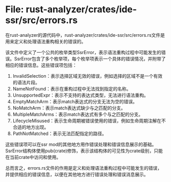# File: rust-analyzer/crates/ide-ssr/src/errors.rs

在rust-analyzer的源代码中，rust-analyzer/crates/ide-ssr/src/errors.rs文件是用来定义和处理语法重构相关的错误的。

该文件中定义了一个公共的枚举类型SsrError，表示语法重构过程中可能发生的错误。SsrError包含了多个枚举项，每个枚举项表示一个具体的错误情况，并附带了相应的错误信息。这些错误项包括：

1. InvalidSelection：表示选择区域无效的错误，例如选择的区域不是一个有效的语法片段。
2. NameNotFound：表示在重构过程中无法找到指定的名称。
3. UnsupportedExpr：表示不支持的表达式类型，无法进行语法重构。
4. EmptyMatchArm：表示match表达式的分支无法为空的错误。
5. NoMatchArm：表示match表达式缺少与之匹配的分支。
6. MultipleMatchArms：表示match表达式有多个与之匹配的分支。
7. LifecycleMisused：表示生命周期被错误使用的错误，例如生命周期注解在不合适的地方出现。
8. PathNotMatched：表示无法匹配指定的路径。

这些错误项可以在ssr mod的其他地方用作错误处理和错误信息展示的基础。SsrError结构体使用pub(crate)修饰，表示该结构体的可见性为crate级别，只能在当前crate中访问和使用。

总而言之，errors.rs文件的作用是定义和处理语法重构过程中可能发生的错误，并提供相应的错误信息，以便在其他地方进行错误处理和错误消息展示。

